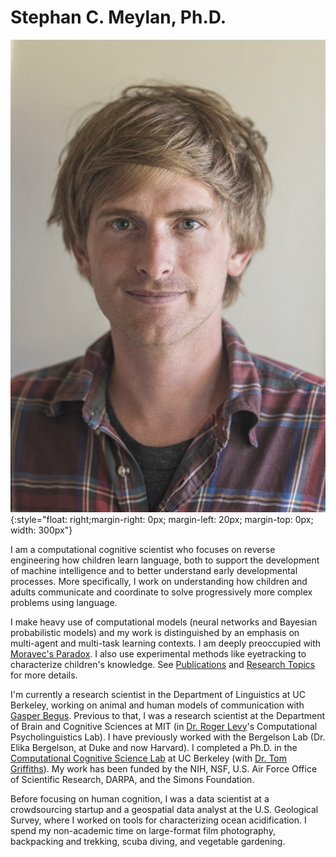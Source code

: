 # Stephan C. Meylan, Ph.D.

![portrait](images/portrait.jpg){:style="float: right;margin-right: 0px; margin-left: 20px; margin-top: 0px; width: 300px"}

I am a computational cognitive scientist who focuses on reverse engineering how children learn language, both to support the development of machine intelligence and to better understand early developmental processes. More specifically, I work on understanding how children and adults communicate and coordinate to solve progressively more complex problems using language.

I make heavy use of computational models (neural networks and Bayesian probabilistic models) and my work is distinguished by an emphasis on multi-agent and multi-task learning contexts. I am deeply preoccupied with [Moravec's Paradox](https://en.wikipedia.org/wiki/Moravec's_paradox). I also use experimental methods like eyetracking to characterize children's knowledge. See [Publications](/publications) and [Research Topics](/research) for more details.

I'm currently a research scientist in the Department of Linguistics at UC Berkeley, working on animal and human models of communication with [Gasper Begus](https://www.gasperbegus.com). Previous to that, I was a research scientist at the Department of Brain and Cognitive Sciences at MIT (in [Dr. Roger Levy](http://www.mit.edu/~rplevy/index.html)'s Computational Psycholinguistics Lab). I have previously worked with the Bergelson Lab (Dr. Elika Bergelson, at Duke and now Harvard). I completed a Ph.D. in the [Computational Cognitive Science Lab](http://cocosci.berkeley.edu) at UC Berkeley (with [Dr. Tom Griffiths](https://psych.princeton.edu/person/tom-griffiths)). My work has been funded by the NIH, NSF, U.S. Air Force Office of Scientific Research, DARPA, and the Simons Foundation.

Before focusing on human cognition, I was a data scientist at a crowdsourcing startup and a geospatial data analyst at the U.S. Geological Survey, where I worked on tools for characterizing ocean acidification. I spend my non-academic time on large-format film photography, backpacking and trekking, scuba diving, and vegetable gardening.

